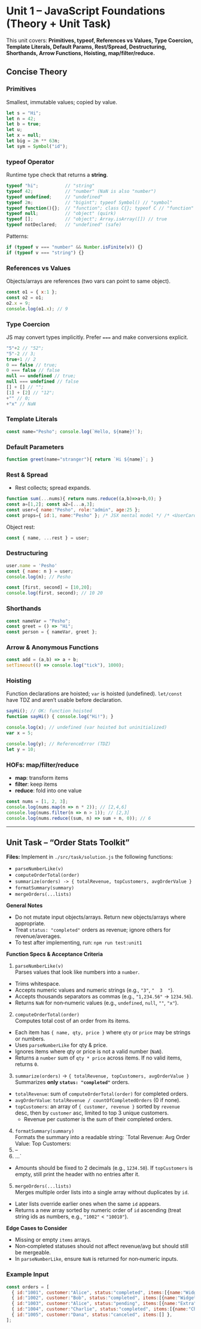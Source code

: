 # Unit 1 – JavaScript Foundations (Theory + Unit Task)

This unit covers: **Primitives, typeof, References vs Values, Type Coercion, Template Literals, Default Params, Rest/Spread, Destructuring, Shorthands, Arrow Functions, Hoisting, map/filter/reduce.**

## Concise Theory

### Primitives
Smallest, immutable values; copied by value.
```js
let s = "Hi"; 
let n = 42; 
let b = true; 
let u; 
let x = null; 
let big = 2n ** 63n; 
let sym = Symbol("id");
```

### typeof Operator
Runtime type check that returns a **string**.
```js
typeof "hi";          // "string"
typeof 42;            // "number" (NaN is also "number")
typeof undefined;     // "undefined"
typeof 2n;            // "bigint"; typeof Symbol() // "symbol"
typeof function(){};  // "function"; class C{}; typeof C // "function"
typeof null;          // "object" (quirk)
typeof [];            // "object"; Array.isArray([]) // true
typeof notDeclared;   // "undefined" (safe)
```
Patterns:
```js
if (typeof v === "number" && Number.isFinite(v)) {}
if (typeof v === "string") {}
```

### References vs Values
Objects/arrays are references (two vars can point to same object).
```js
const o1 = { x:1 }; 
const o2 = o1; 
o2.x = 9; 
console.log(o1.x); // 9
```

### Type Coercion
JS may convert types implicitly. Prefer `===` and make conversions explicit.
```js
"5"+2 // "52"; 
"5"-2 // 3; 
true+1 // 2
0 == false // true; 
0 === false // false
null == undefined // true; 
null === undefined // false
[] + [] // ""; 
[1] + [2] // "12"; 
+"" // 0; 
+"x" // NaN
```

### Template Literals
```js
const name="Pesho"; console.log(`Hello, ${name}!`);
```

### Default Parameters
```js
function greet(name="stranger"){ return `Hi ${name}`; }
```

### Rest & Spread
- Rest collects; spread expands.
```js
function sum(...nums){ return nums.reduce((a,b)=>a+b,0); }
const a=[1,2]; const a2=[...a,3];
const user={ name:"Pesho", role:"admin", age:25 };
const props={ id:1, name:"Pesho" }; /* JSX mental model */ /* <UserCard {...props}/> */
```
Object rest:
```js
const { name, ...rest } = user;
```

### Destructuring
```js
user.name = 'Pesho'
const { name: n } = user; 
console.log(n); // Pesho

const [first, second] = [10,20]; 
console.log(first, second); // 10 20
```

### Shorthands
```js
const nameVar = "Pesho"; 
const greet = () => "Hi"; 
const person = { nameVar, greet };
```

### Arrow & Anonymous Functions
```js
const add = (a,b) => a + b; 
setTimeout(() => console.log("tick"), 1000);
```

### Hoisting
Function declarations are hoisted; `var` is hoisted (undefined). `let/const` have TDZ and aren’t usable before declaration.
```js
sayHi(); // OK: function hoisted
function sayHi() { console.log("Hi!"); }

console.log(x); // undefined (var hoisted but uninitialized)
var x = 5;

console.log(y); // ReferenceError (TDZ)
let y = 10;
```

### HOFs: map/filter/reduce
- **map**: transform items
- **filter**: keep items
- **reduce**: fold into one value
```js
const nums = [1, 2, 3];
console.log(nums.map(n => n * 2)); // [2,4,6]
console.log(nums.filter(n => n > 1)); // [2,3]
console.log(nums.reduce((sum, n) => sum + n, 0)); // 6
```

---

## Unit Task – “Order Stats Toolkit”
**Files:** Implement in `./src/task/solution.js` the following functions:
- `parseNumberLike(v)`
- `computeOrderTotal(order)`
- `summarize(orders) -> { totalRevenue, topCustomers, avgOrderValue }`
- `formatSummary(summary)`
- `mergeOrders(...lists)`

**General Notes**
- Do not mutate input objects/arrays. Return new objects/arrays where appropriate.
- Treat `status: "completed"` orders as revenue; ignore others for revenue/averages.
- To test after implementing, run: `npm run test:unit1`

**Function Specs & Acceptance Criteria**

1) `parseNumberLike(v)`  
Parses values that look like numbers into a `number`.
- Trims whitespace.
- Accepts numeric values and numeric strings (e.g., `"3"`, `"  3  "`).
- Accepts thousands separators as commas (e.g., `"1,234.56"` → `1234.56`).
- Returns `NaN` for non‑numeric values (e.g., `undefined`, `null`, `""`, `"x"`).

2) `computeOrderTotal(order)`  
Computes total cost of an order from its items.
- Each item has `{ name, qty, price }` where `qty` or `price` may be strings or numbers.
- Uses `parseNumberLike` for qty & price.
- Ignores items where qty or price is not a valid number (`NaN`).
- Returns a `number` sum of `qty * price` across items. If no valid items, returns `0`.

3) `summarize(orders)` → `{ totalRevenue, topCustomers, avgOrderValue }`  
Summarizes **only `status: "completed"`** orders.
- `totalRevenue`: sum of `computeOrderTotal(order)` for completed orders.
- `avgOrderValue`: `totalRevenue / countOfCompletedOrders` (0 if none).
- `topCustomers`: an array of `{ customer, revenue }` sorted by `revenue` desc, then by `customer` asc, limited to top 3 unique customers.
  - Revenue per customer is the sum of their completed orders.

4) `formatSummary(summary)`  
Formats the summary into a readable string:
`Total Revenue: <amount>
Avg Order Value: <amount>
Top Customers:
1) <name> – <amount>
2) ...`  
- Amounts should be fixed to 2 decimals (e.g., `1234.50`). If `topCustomers` is empty, still print the header with no entries after it.

5) `mergeOrders(...lists)`  
Merges multiple order lists into a single array without duplicates by `id`.
- Later lists override earlier ones when the same `id` appears.
- Returns a new array sorted by numeric order of `id` ascending (treat string ids as numbers, e.g., `"1002"` < `"10010"`).

**Edge Cases to Consider**
- Missing or empty `items` arrays.
- Non‑completed statuses should not affect revenue/avg but should still be mergeable.
- In `parseNumberLike`, ensure `NaN` is returned for non‑numeric inputs.

### Example Input
```js
const orders = [
  { id:"1001", customer:"Alice", status:"completed", items:[{name:"Widget", qty:"2", price:"19.99"}, {name:"Gadget", qty:1, price:"10"}] },
  { id:"1002", customer:"Bob", status:"completed", items:[{name:"Widget", qty:"1", price:"1,234.56"}, {name:"Thing", qty:"3", price:2.5}] },
  { id:"1003", customer:"Alice", status:"pending", items:[{name:"Extra", qty:"10", price:"1"}] },
  { id:"1004", customer:"Charlie", status:"completed", items:[{name:"Cheap", qty:"3", price:"2"}] },
  { id:"1005", customer:"Dana", status:"canceled", items:[] },
];
```

